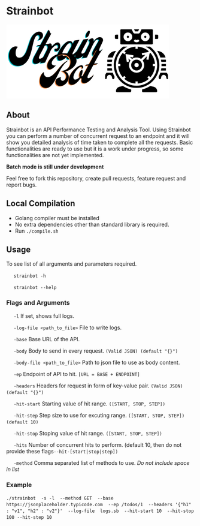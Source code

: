 # Strainbot

<img src="./images/Strainbot_logo.png">


## About
Strainbot is an API Performance Testing and Analysis Tool. Using Strainbot you can perform a number of concurrent request to an endpoint and it will show you detailed analysis of time taken to complete all the requests.
Basic functionalities are ready to use but it is a work under progress, so some functionalities are not yet implemented.

**Batch mode is still under development**

Feel free to fork this repository, create pull requests, feature request and report bugs.
## Local Compilation
- Golang compiler must be installed
- No extra dependencies other than standard library is required.
- Run `./compile.sh`

## Usage 
To see list of all arguments and parameters required.

&nbsp;&nbsp;&nbsp;&nbsp; `strainbot -h`  

&nbsp;&nbsp;&nbsp;&nbsp; `strainbot --help`

### Flags and Arguments

&nbsp;&nbsp;&nbsp;&nbsp; `-l` If set, shows full logs.

&nbsp;&nbsp;&nbsp;&nbsp; `-log-file <path_to_file>` File to write logs.

&nbsp;&nbsp;&nbsp;&nbsp; `-base` Base URL of the API.

&nbsp;&nbsp;&nbsp;&nbsp; `-body` Body to send in every request. `(Valid JSON) (default "{}")`

&nbsp;&nbsp;&nbsp;&nbsp; `-body-file <path_to_file>`  Path to json file to use as body content.

&nbsp;&nbsp;&nbsp;&nbsp; `-ep` Endpoint of API to hit. `[URL = BASE + ENDPOINT]`

&nbsp;&nbsp;&nbsp;&nbsp; `-headers`  Headers for request in form of key-value pair. `(Valid JSON) (default "{}")`

&nbsp;&nbsp;&nbsp;&nbsp; `-hit-start` Starting value of hit range. `([START, STOP, STEP])`

&nbsp;&nbsp;&nbsp;&nbsp; `-hit-step` Step size to use for excuting range. `([START, STOP, STEP]) (default 10)`

&nbsp;&nbsp;&nbsp;&nbsp; `-hit-stop` Stoping value of hit range. `([START, STOP, STEP])`

&nbsp;&nbsp;&nbsp;&nbsp; `-hits`  Number of concurrent hits to perform. (default 10, then do not provide these flags`--hit-[start|stop|step])`

&nbsp;&nbsp;&nbsp;&nbsp; `-method` Comma separated list of methods to use. *Do not include space in list*

### Example 

`./strainbot 
-s -l 
--method GET 
--base https://jsonplaceholder.typicode.com 
--ep /todos/1 
--headers '{"h1" : "v1", "h2" : "v2"}' 
--log-file  logs.sb 
--hit-start 10 
--hit-stop 100
--hit-step 10`
